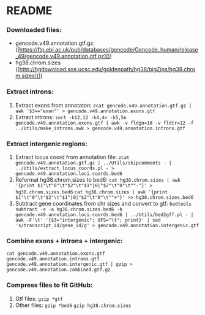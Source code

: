 # README

### Downloaded files:

* gencode.v49.annotation.gtf.gz: ([https://ftp.ebi.ac.uk/pub/databases/gencode/Gencode_human/release_49/gencode.v49.annotation.gtf.gz]())
* hg38.chrom.sizes ([http://hgdownload.soe.ucsc.edu/goldenpath/hg38/bigZips/hg38.chrom.sizes]())

### Extract introns:

1. Extract exons from annotaton:
   `zcat gencode.v49.annotation.gtf.gz | awk '$3=="exon"' > gencode.v49.annotation.exons.gtf`
2. Extract introns:
   `sort -k12,12 -k4,4n -k5,5n gencode.v49.annotation.exons.gtf | awk -v fldgn=10 -v fldtr=12 -f ../Utils/make_introns.awk > gencode.v49.annotation.introns.gtf`

### Extract intergenic regions:

1. Extract locus coord from annotation file:
   `zcat gencode.v49.annotation.gtf.gz | ../Utils/skipcomments - | ../Utils/extract_locus_coords.pl - > gencode.v49.annotation.loci.coords.bed6`
2. Reformat hg38.chrom.sizes to bed6:
   `cat hg38.chrom.sizes | awk '{print $1"\t"0"\t"$2"\t"$1"|0|"$2"\t"0"\t""-"}' > hg38.chrom.sizes.bed6`
   `cat hg38.chrom.sizes | awk '{print $1"\t"0"\t"$2"\t"$1"|0|"$2"\t"0"\t""+"}' >> hg38.chrom.sizes.bed6`
3. Subtract gene coordinates from chr sizes and convert to gtf:
   `bedtools subtract -s -a hg38.chrom.sizes.bed6 -b gencode.v49.annotation.loci.coords.bed6 | ../Utils/bed2gff.pl - | awk -F'\t' '{$3="intergenic"; OFS="\t"; print}' | sed 's/transcript_id/gene_id/g' > gencode.v49.annotation.intergenic.gtf`

### Combine exons + introns + intergenic:

`cat gencode.v49.annotation.exons.gtf gencode.v49.annotation.introns.gtf gencode.v49.annotation.intergenic.gtf | gzip > gencode.v49.annotation.combined.gtf.gz`

### Compress files to fit GitHub:

1. Gtf files:
   `gzip *gtf`
2. Other files:
   `gzip *bed6`
   `gzip hg38.chrom.sizes`
